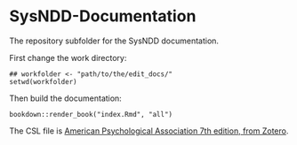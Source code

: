 # SysNDD-Documentation

The repository subfolder for the SysNDD documentation.

First change the work directory:

```
## workfolder <- "path/to/the/edit_docs/"
setwd(workfolder)
```

Then build the documentation:

```
bookdown::render_book("index.Rmd", "all")
```

The CSL file is [American Psychological Association 7th edition, from Zotero](https://www.zotero.org/styles/apa).